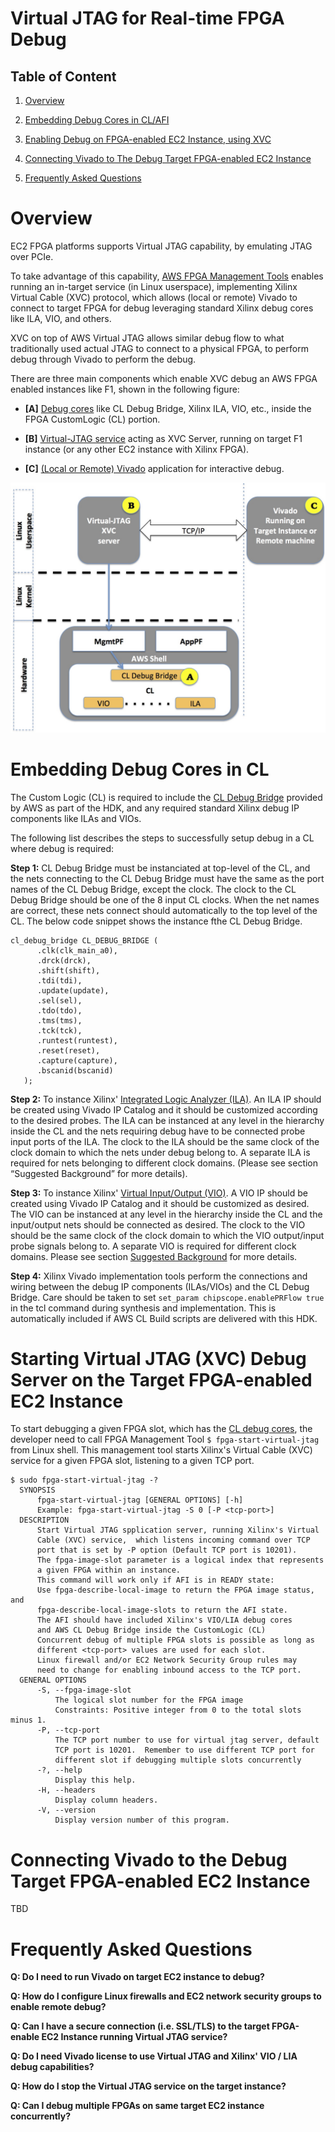 # Virtual JTAG for Real-time FPGA Debug

## Table of Content

1. [Overview](#overview)  

2. [Embedding Debug Cores in CL/AFI](#embeddingDebugCores)  

3. [Enabling Debug on FPGA-enabled EC2 Instance, using XVC](#startVJtag)

4. [Connecting Vivado to The Debug Target FPGA-enabled EC2 Instance](#connectToTarget)

5. [Frequently Asked Questions](#faq)






# Overview <a name="overview"></a>

EC2 FPGA platforms supports Virtual JTAG capability, by emulating JTAG over PCIe. 

To take advantage of this capability, [AWS FPGA Management Tools](../../sdk/user/fpga_management_tools/README.md) enables running an in-target service (in Linux userspace), implementing Xilinx Virtual Cable (XVC) protocol, which allows (local or remote) Vivado to connect to target FPGA for debug leveraging standard Xilinx debug cores like ILA, VIO, and others. 

XVC on top of AWS Virtual JTAG allows similar debug flow to what traditionally used actual JTAG to connect to a physical FPGA, to perform debug through Vivado to perform the debug. 

There are three main components which enable XVC debug an AWS FPGA enabled instances like F1, shown in the following figure:  

- **[A]** [Debug cores](#embeddingDebugCores) like CL Debug Bridge, Xilinx ILA, VIO, etc., inside the FPGA CustomLogic (CL) portion.  

- **[B]** [Virtual-JTAG service](#startVJtag) acting as XVC Server, running on target F1 instance (or any other EC2 instance with Xilinx FPGA).  

-	**[C]** [(Local or Remote) Vivado](#connectToTarget) application for interactive debug.

![alt tag](./images/Virtual_JTAG_XVC_Server.jpg)  
  
  

# Embedding Debug Cores in CL <a name="embeddingDebugCores"></a>

The Custom Logic (CL) is required to include the [CL Debug Bridge](../common/shell_latest/TBD) provided by AWS as part of the HDK, and any required standard Xilinx debug IP components like ILAs and VIOs. 

The following list describes the steps to successfully setup debug in a CL where debug is required:  

**Step 1:**	CL Debug Bridge must be instanciated at top-level of the CL, and the nets connecting to the CL Debug Bridge must have the same as the port names of the CL Debug Bridge, except the clock. The clock to the CL Debug Bridge should be one of the 8 input CL clocks. When the net names are correct, these nets connect should automatically to the top level of the CL. The below code snippet shows the instance fthe CL Debug Bridge.

```
cl_debug_bridge CL_DEBUG_BRIDGE (
      .clk(clk_main_a0),
      .drck(drck),
      .shift(shift),
      .tdi(tdi),	
      .update(update),
      .sel(sel),
      .tdo(tdo),
      .tms(tms),
      .tck(tck),
      .runtest(runtest),
      .reset(reset),
      .capture(capture),
      .bscanid(bscanid)
   );
```  
  
  
**Step 2:**	To instance Xilinx' [Integrated Logic Analyzer (ILA)](https://www.xilinx.com/products/intellectual-property/ila.html). An ILA IP should be created using Vivado IP Catalog and it should be customized according to the desired probes. The ILA can be instanced at any level in the hierarchy inside the CL and the nets requiring debug have to be connected probe input ports of the ILA. The clock to the ILA should be the same clock of the clock domain to which the nets under debug belong to. A separate ILA is required for nets belonging to different clock domains. (Please see section “Suggested Background” for more details).

**Step 3:**	To instance Xilinx' [Virtual Input/Output (VIO)](https://www.xilinx.com/products/intellectual-property/vio.html). A VIO IP should be created using Vivado IP Catalog and it should be customized as desired. The VIO can be instanced at any level in the hierarchy inside the CL and the input/output nets should be connected as desired. The clock to the VIO should be the same clock of the clock domain to which the VIO output/input probe signals belong to. A separate VIO is required for different clock domains. Please see section [Suggested Background](#suggestios) for more details.

**Step 4:**	Xilinx Vivado implementation tools perform the connections and wiring between the debug IP components (ILAs/VIOs) and the CL Debug Bridge. Care should be taken to set `set_param chipscope.enablePRFlow true` in the tcl command during synthesis and implementation. This is automatically included if AWS CL Build scripts are delivered with this HDK.


# Starting Virtual JTAG (XVC) Debug Server on the Target FPGA-enabled EC2 Instance <a name="startVJtag"></a>

To start debugging a given FPGA slot, which has the [CL debug cores](#embeddingDebugCores), the developer need to call FPGA Management Tool `$ fpga-start-virtual-jtag` from Linux shell. This management tool starts Xilinx's Virtual Cable (XVC) service for a given FPGA slot, listening to a given TCP port.

``` 
$ sudo fpga-start-virtual-jtag -?
  SYNOPSIS
      fpga-start-virtual-jtag [GENERAL OPTIONS] [-h]
      Example: fpga-start-virtual-jtag -S 0 [-P <tcp-port>]
  DESCRIPTION
      Start Virtual JTAG spplication server, running Xilinx's Virtual
      Cable (XVC) service,  which listens incoming command over TCP
      port that is set by -P option (Default TCP port is 10201).
      The fpga-image-slot parameter is a logical index that represents
      a given FPGA within an instance.
      This command will work only if AFI is in READY state:
      Use fpga-describe-local-image to return the FPGA image status, and
      fpga-describe-local-image-slots to return the AFI state.
      The AFI should have included Xilinx's VIO/LIA debug cores
      and AWS CL Debug Bridge inside the CustomLogic (CL)
      Concurrent debug of multiple FPGA slots is possible as long as
      different <tcp-port> values are used for each slot.
      Linux firewall and/or EC2 Network Security Group rules may
      need to change for enabling inbound access to the TCP port.
  GENERAL OPTIONS
      -S, --fpga-image-slot
          The logical slot number for the FPGA image
          Constraints: Positive integer from 0 to the total slots minus 1.
      -P, --tcp-port
          The TCP port number to use for virtual jtag server, default
          TCP port is 10201.  Remember to use different TCP port for
          different slot if debugging multiple slots concurrently
      -?, --help
          Display this help.
      -H, --headers
          Display column headers.
      -V, --version
          Display version number of this program.
```

  
# Connecting Vivado to the Debug Target FPGA-enabled EC2 Instance <a name="connectToTarget"></a>

TBD


# Frequently Asked Questions <a name="faq"></a>
  
  
  
**Q: Do I need to run Vivado on target EC2 instance to debug?**  
  
  
**Q: How do I configure Linux firewalls and EC2 network security groups to enable remote debug?**
 
 
**Q: Can I have a secure connection (i.e. SSL/TLS) to the target FPGA-enable EC2 Instance running Virtual JTAG service?**

 
**Q: Do I need Vivado license to use Virtual JTAG and Xilinx' VIO / LIA debug capabilities?**
  
  
  
**Q: How do I stop the Virtual JTAG service on the target instance?**
  
  
  
**Q: Can I debug multiple FPGAs on same target EC2 instance concurrently?**
